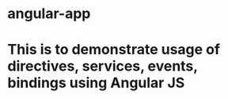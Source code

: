 # angular-app
# This is to demonstrate usage of directives, services, events, bindings using Angular JS
